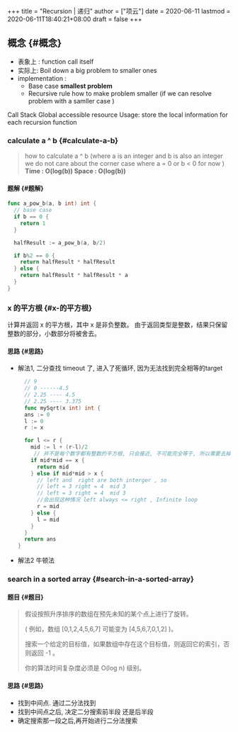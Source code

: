 +++
title = "Recursion | 递归"
author = ["项云"]
date = 2020-06-11
lastmod = 2020-06-11T18:40:21+08:00
draft = false
+++

## 概念 {#概念}

-   表象上 : function call itself
-   实际上:  Boil down a big problem to smaller ones
-   implementation :
    -   Base case ****smallest problem****
    -   Recursive rule  how to make problem smaller (if we can resolve problem with a samller case )

Call Stack
Global accessible resource
Usage: store the local information for each recursion function


### calculate a ^ b {#calculate-a-b}

> how to calculate a ^ b  (where a is an integer and b is also an integer we do not care about the corner case where a = 0 or b < 0 for now )
> ****Time : O(log(b))
> Space : O(log(b))****


#### 题解 {#题解}

```go
func a_pow_b(a, b int) int {
  // base case
  if b == 0 {
    return 1
  }

  halfResult := a_pow_b(a, b/2)

  if b%2 == 0 {
    return halfResult * halfResult
  } else {
    return halfResult * halfResult * a
  }
}
```


### x 的平方根 {#x-的平方根}

计算并返回 x 的平方根，其中 x 是非负整数。
由于返回类型是整数，结果只保留整数的部分，小数部分将被舍去。


#### 思路 {#思路}

<!--list-separator-->

-  解法1, 二分查找 timeout 了, 进入了死循环, 因为无法找到完全相等的target

    ```go
      // 9
      // 0 ------4.5
      // 2.25 ---- 4.5
      // 2.25 ---- 3.375
      func mySqrt(x int) int {
      ans := 0
      l := 0
      r := x

      for l <= r {
        mid := l + (r-l)/2
         // 并不是每个数字都有整数的平方根, 只会接近, 不可能完全等于, 所以需要去掉这个条件
        if mid*mid == x {
          return mid
        } else if mid*mid > x {
          // left and  right are both interger , so
          // left = 3 right = 4  mid 3
          // left = 3 right = 4  mid 3
          //会出现这种情况 left always <= right , Infinite loop
          r = mid
        } else {
          l = mid
        }
      }
      return ans
    }
    ```

<!--list-separator-->

-  解法2 牛顿法


### search in a sorted array {#search-in-a-sorted-array}


#### 题目 {#题目}

> 假设按照升序排序的数组在预先未知的某个点上进行了旋转。
>
> ( 例如，数组 [0,1,2,4,5,6,7] 可能变为 [4,5,6,7,0,1,2] )。
>
> 搜索一个给定的目标值，如果数组中存在这个目标值，则返回它的索引，否则返回 -1 。
>
> 你的算法时间复杂度必须是 O(log n) 级别。


#### 思路 {#思路}

-   找到中间点. 通过二分法找到
-   找到中间点之后, 决定二分搜索前半段 还是后半段
-   确定搜索那一段之后,再开始进行二分法搜索
